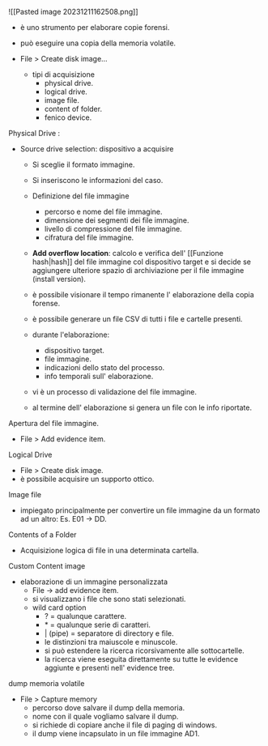 
![[Pasted image 20231211162508.png]]
- è uno strumento per elaborare copie forensi. 
- può eseguire una copia della memoria volatile.

- File > Create disk image…
	- tipi di acquisizione 
		- physical drive. 
		- logical drive.
		- image file. 
		- content of folder. 
		- fenico device. 

Physical Drive :
- Source drive selection: dispositivo a acquisire
	- Si sceglie il formato immagine. 
	- Si inseriscono le informazioni del caso. 
	- Definizione del file immagine
		- percorso e nome del file immagine. 
		- dimensione dei segmenti dei file immagine. 
		- livello di compressione del file immagine. 
		- cifratura del file immagine. 
	- **Add overflow location**: calcolo e verifica dell' [[Funzione hash|hash]] del file immagine col dispositivo target e si decide se aggiungere ulteriore spazio di archiviazione per il file immagine (install version). 
	- è possibile visionare il tempo rimanente l' elaborazione della copia forense. 
	- è possibile generare un file CSV di tutti i file e cartelle presenti.
	
	- durante l'elaborazione:
		- dispositivo target. 
		- file immagine. 
		- indicazioni dello stato del processo. 
		- info temporali sull' elaborazione.
	- vi è un processo di validazione del file immagine. 

	- al termine dell' elaborazione si genera un file con le info riportate.

Apertura del file immagine.
- File > Add evidence item.

Logical Drive 
- File > Create disk image.
- è possibile acquisire un supporto ottico. 

Image file
- impiegato principalmente per convertire un file immagine da un formato ad un altro:  Es. 
   E01 -> DD.

Contents of a Folder 
- Acquisizione logica di file in una determinata cartella. 

Custom Content image 
- elaborazione di un immagine personalizzata
	- File -> add evidence item.
	- si visualizzano i file che sono stati selezionati. 
	- wild card option 
		- ? = qualunque carattere.
		- \* = qualunque serie di caratteri. 
		- | (pipe) = separatore di directory e file. 
		- le distinzioni tra maiuscole e minuscole. 
		- si può estendere la ricerca ricorsivamente alle sottocartelle. 
		- la ricerca viene eseguita direttamente su tutte le evidence aggiunte e presenti nell' evidence tree.

dump memoria volatile 
- File > Capture memory 
	- percorso dove salvare il dump della memoria. 
	- nome con il quale vogliamo salvare il dump. 
	- si richiede di copiare anche il file di paging di windows. 
	- il dump viene incapsulato in un file immagine AD1. 





